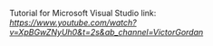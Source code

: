Tutorial for Microsoft Visual Studio link:  
*https://www.youtube.com/watch?v=XpBGwZNyUh0&t=2s&ab_channel=VictorGordan*
